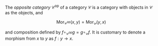 The *opposite category* $\mathcal{C}^{\mathrm{op}}$ of a category $\mathcal{C}$ is a category with objects in $\mathcal{C}$ as the objects, and 

$$
\mathrm{Mor}_{\mathcal{C}^{\mathrm{op}}} (x, y) = \mathrm{Mor}_{\mathcal{C}} (y, x)
$$

and composition defined by $f \circ_{\mathcal{C}^{\mathrm{op}}} g = g \circ_{\mathcal{C}} f$. It is customary to denote a morphism from $x$ to $y$ as $f: y \to x$.
